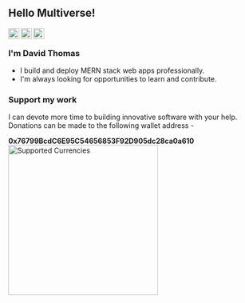 ## Hello Multiverse! </h2>
<a href="https://www.linkedin.com/in/djtin/">
  <img align="left" alt="David's LinkedIn" width="22px" src="https://cdn.jsdelivr.net/npm/simple-icons@v3/icons/linkedin.svg" />
</a>
<a href="https://github.com/davidjt7">
  <img align="left" alt="David's Github" width="22px" src="https://cdn.jsdelivr.net/npm/simple-icons@v3/icons/github.svg" />
</a>
<a href="https://www.hackerrank.com/djt_in7">
  <img align="left" alt="David's Hackerrank" width="22px" src="https://cdn.jsdelivr.net/npm/simple-icons@v3/icons/hackerrank.svg" />
</a>
<br />

### I'm David Thomas
- I build and deploy MERN stack web apps professionally.
- I'm always looking for opportunities to learn and contribute.

### Support my work
<p>I can devote more time to building innovative software with your help. Donations can be made to the following wallet address -</p>
<strong>0x76799BcdC6E95C54656853F92D905dc28ca0a610</strong>
<img align="left" alt="Supported Currencies" width="300px" src="https://user-images.githubusercontent.com/17983341/104717473-5da41780-574f-11eb-9f5b-2f6aad18526b.png" />
